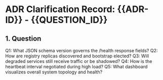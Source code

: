 # ADR Clarification Record: {{ADR-ID}} - {{QUESTION_ID}}

## 1. Question

Q1: What JSON schema version governs the /health response fields?
Q2: How are registry replicas discovered and bootstrap elected?
Q3: Will degraded services still receive traffic or be shadowed?
Q4: How is the heartbeat interval negotiated during high load?
Q5: What dashboard visualizes overall system topology and health?

